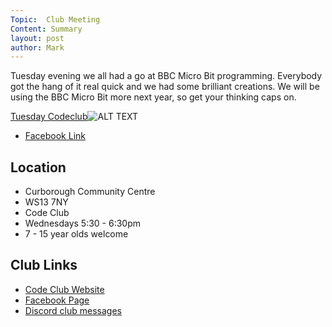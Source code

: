 ```yaml
---
Topic:  Club Meeting
Content: Summary
layout: post
author: Mark
---
```

Tuesday evening we all had a go at BBC Micro Bit programming. Everybody got the hang of it real quick and we had some brilliant creations.
We will be using the BBC Micro Bit more next year, so get your thinking caps on.

[Tuesday Codeclub](https://www.facebook.com/media/set/?set=ms.c.eJxFy8kNACAMA8GOUGLjHP03xiMIvqNdzy6GBAZYyeUXGK2E6YFPsR%7E%3BYwC9iFhzenxFF.bps.a.1798365466957212&type=1)![ALT TEXT](https://scontent.fbhx6-1.fna.fbcdn.net/v/t1.6435-9/46496295_1798365530290539_903528022336864256_n.jpg?stp=dst-jpg_p720x720&_nc_cat=106&ccb=1-7&_nc_sid=cdbe9c&_nc_ohc=24CiJSdTjQQAX8CTmR_&_nc_ht=scontent.fbhx6-1.fna&edm=AKK4YLsEAAAA&oh=00_AfDaIo7y_9ADSrm7AFLb0PsIeoc9YAqZtfZfBkAfVzacUg&oe=654E2F69)

* [Facebook Link](https://www.facebook.com/LichfieldCoders/photos/a.1798365466957212/1798365523623873/?type=3)

## Location

* Curborough Community Centre
* WS13 7NY
* Code Club
* Wednesdays 5:30 - 6:30pm
* 7 - 15 year olds welcome

## Club Links

* [Code Club Website](https://lichfield-code-club.github.io/)
* [Facebook Page](https://www.facebook.com/LichfieldCoders)
* [Discord club messages](https://discord.gg/szz6xGK)

